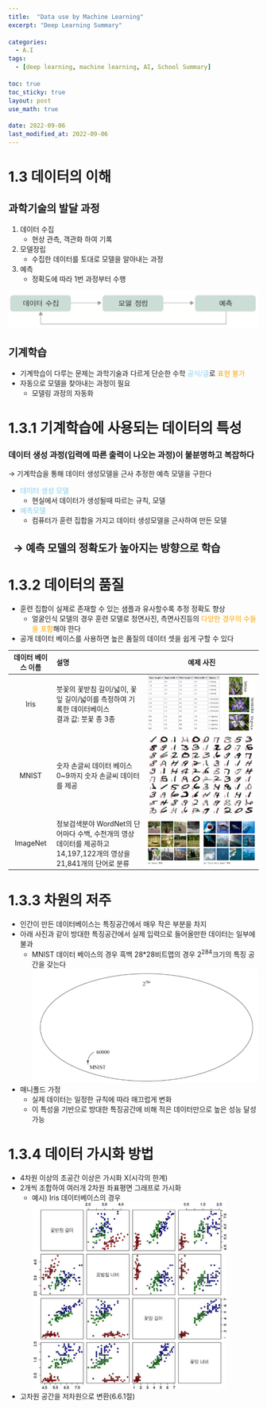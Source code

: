 ```yaml
---
title:  "Data use by Machine Learning"
excerpt: "Deep Learning Summary"

categories:
  - A.I
tags:
  - [deep learning, machine learning, AI, School Summary]

toc: true
toc_sticky: true
layout: post
use_math: true
 
date: 2022-09-06
last_modified_at: 2022-09-06
---
```


# 1.3 데이터의 이해

## 과학기술의 발달 과정

1. 데이터 수집
    - 현상 관측, 객관화 하여 기록
2. 모델정립
    - 수집한 데이터를 토대로 모델을 알아내는 과정
3. 예측
    - 정확도에 따라 1번 과정부터 수행

  ![과학기술의 발달 과정](/assets/img/modelevol.png)
  
## 기계학습

- 기계학습이 다루는 문제는 과학기술과 다르게 단순한 수학 <span style="color:skyblue">공식/글</span>로 <span style="color:orange">표현 불가</span>
- 자동으로 모델을 찾아내는 과정이 필요
  - 모델링 과정의 자동화

# 1.3.1 기계학습에 사용되는 데이터의 특성

### 데이터 생성 과정(입력에 따른 출력이 나오는 과정)이 불분명하고 복잡하다

&rarr; 기계학습을 통해 데이터 생성모델을 근사 추정한 예측 모델을 구한다
- <span style="color:skyblue">데이터 생성 모델</span>
  - 현실에서 데이터가 생성될때 따르는 규칙, 모델
- <span style="color:skyblue">예측모델</span>
  - 컴퓨터가 훈련 집합을 가지고 데이터 생성모델을 근사하여 만든 모델

## &nbsp; &rarr; 예측 모델의 정확도가 높아지는 방향으로 학습

# 1.3.2 데이터의 품질

- 훈련 집합이 실제로 존재할 수 있는 샘플과 유사할수록 추정 정확도 향상
  - 얼굴인식 모델의 경우 훈련 모델로 정면사진, 측면사진등의 <span style="color:orange">다양한 경우의 수들을 포함</span>해야 한다
- 공개 데이터 베이스를 사용하면 높은 품질의 데이터 셋을 쉽게 구할 수 있다

|데이터 베이스 이름|설명|예제 사진|
|:---:|:---|:---:|
|Iris|붓꽃의 꽃받침 길이/넓이, 꽃잎 길이/넓이를 측정하여 기록한 데이터베이스<br>결과 값: 붓꽃 종 3종|![붓꽃](/assets/img/IrisExample.png)
|MNIST|숫자 손글씨 데이터 베이스<br>0~9까지 숫자 손글씨 데이터를 제공|![손글씨](/assets/img/MNISTExample.png)
|ImageNet|정보검색분야 WordNet의 단어마다 수백, 수천개의 영상 데이터를 제공하고<br>14,197,122개의 영상을 21,841개의 단어로 분류|![이미지넷](/assets/img/ImageNetExample.png)

# 1.3.3 차원의 저주

- 인간이 만든 데이터베이스는 특징공간에서 매우 작은 부분을 차지
- 아래 사진과 같이 방대한 특징공간에서 실제 입력으로 들어올만한 데이터는 일부에 불과
  - MNIST 데이터 베이스의 경우 흑백 28*28비트맵의 경우 2<sup>284</sup>크기의 특징 공간을 갖는다
 ![차원의 저주](/assets/img/MNIST_Limit.png)
- 매니폴드 가정
  - 실제 데이터는 일정한 규칙에 따라 매끄럽게 변화
  - 이 특성을 기반으로 방대한 특징공간에 비해 적은 데이터만으로 높은 성능 달성 가능

# 1.3.4 데이터 가시화 방법

- 4차원 이상의 초공간 이상은 가시화 X(시각의 한계)
- 2개씩 조합하여 여러개 2차원 좌표평면 그래프로 가시화
  - 예시) Iris 데이터베이스의 경우
![차원의 저주](/assets/img/Iris_visualize.png)
- 고차원 공간을 저차원으로 변환(6.6.1절)